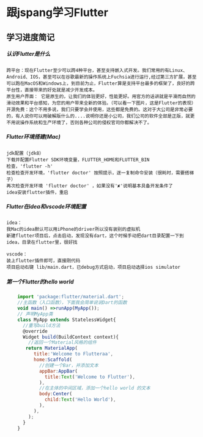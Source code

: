 # 跟jspang学习Flutter

## 学习进度简记

##### 认识Flutter是什么  
    跨平台：现在Flutter至少可以跨4种平台，甚至支持嵌入式开发。我们常用的有Linux、Android、IOS，甚至可以在谷歌最新的操作系统上Fuchsia进行运行,经过第三方扩展，甚至可以跑在MacOS和Windows上，到目前为止，Flutter算是支持平台最多的框架了，良好的跨平台性，直接带来的好处就是减少开发成本。
    原生用户界面： 它是原生的，让我们的体验更好，性能更好。用官方的话讲就是平滑而自然的滑动效果和平台感知，为您的用户带来全新的体验。（可以看一下图片，这是Flutter的表现）
    开源免费：这个不用多说，我们只要学会并使用，这些都是免费的。这对于大公司是非常必要的，有人说你可以用破解版什么的....说明你还是小公司，我们公司的软件全部是正版，就更不用说操作系统和生产环境了，否则各种公司的侵权官司你都解决不了。

##### Flutter环境搭建(Mac)
    jdk配置（jdk8）
    下载并配置Flutter SDK环境变量，FLUTTER_HOME和FLUTTER_BIN
    检查，'flutter -h'
    检查检查开发环境，'flutter doctor' 按照提示，逐一复制命令安装（很耗时，需要搭梯子）
    再次检查开发环境 'flutter doctor' ，如果没有'✘'说明基本具备开发条件了
    idea安装flutter插件，重启

##### Flutter在idea和vscode环境配置 
    idea：
    我Mac的idea默认可以用iPhone的driver所以没有装别的虚拟机
    新建flutter项目后，点击启动，发现没有dart，这个时候手动把dart目录配置一下到idea，目录在flutter里，很好找  
    
    vscode：
    装上flutter插件即可，直接刚代码
    项目启动右键 lib/main.dart，已debug方式启动，项目启动选择ios simulator
       
##### 第一个Flutter的hello world   

```JavaScript
    import 'package:flutter/material.dart';
    //主函数（入口函数），下面我会简单说说Dart的函数
    void main() =>runApp(MyApp());
    // 声明MyApp类
    class MyApp extends StatelessWidget{
      //重写build方法
      @override
      Widget build(BuildContext context){
        //返回一个Material风格的组件
       return MaterialApp(
          title:'Welcome to Flutteraa',
          home:Scaffold(
            //创建一个Bar，并添加文本
            appBar:AppBar(
              title:Text('Welcome to Flutter'),
            ),
            //在主体的中间区域，添加一个hello world 的文本
            body:Center(
              child:Text('Hello World'),
            ),
          ),
        );
      }
    }
```
